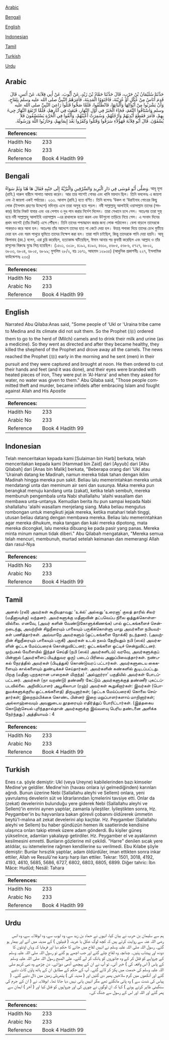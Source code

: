 [Arabic](#arabic)

[Bengali](#bengali)

[English](#english)

[Indonesian](#indonesian)

[Tamil](#tamil)

[Turkish](#turkish)

[Urdu](#urdu)

## Arabic


<div dir="rtl" lang="ar" style={{fontSize:'larger',backgroundColor:'#f8f9fa',padding:20}}>
حَدَّثَنَا سُلَيْمَانُ بْنُ حَرْبٍ، قَالَ حَدَّثَنَا حَمَّادُ بْنُ زَيْدٍ، عَنْ أَيُّوبَ، عَنْ أَبِي قِلاَبَةَ، عَنْ أَنَسٍ، قَالَ قَدِمَ أُنَاسٌ مِنْ عُكْلٍ أَوْ عُرَيْنَةَ، فَاجْتَوَوُا الْمَدِينَةَ، فَأَمَرَهُمُ النَّبِيُّ صلى الله عليه وسلم بِلِقَاحٍ، وَأَنْ يَشْرَبُوا مِنْ أَبْوَالِهَا وَأَلْبَانِهَا، فَانْطَلَقُوا، فَلَمَّا صَحُّوا قَتَلُوا رَاعِيَ النَّبِيِّ صلى الله عليه وسلم وَاسْتَاقُوا النَّعَمَ، فَجَاءَ الْخَبَرُ فِي أَوَّلِ النَّهَارِ، فَبَعَثَ فِي آثَارِهِمْ، فَلَمَّا ارْتَفَعَ النَّهَارُ جِيءَ بِهِمْ، فَأَمَرَ فَقَطَعَ أَيْدِيَهُمْ وَأَرْجُلَهُمْ، وَسُمِرَتْ أَعْيُنُهُمْ، وَأُلْقُوا فِي الْحَرَّةِ يَسْتَسْقُونَ فَلاَ يُسْقَوْنَ‏.‏ قَالَ أَبُو قِلاَبَةَ فَهَؤُلاَءِ سَرَقُوا وَقَتَلُوا وَكَفَرُوا بَعْدَ إِيمَانِهِمْ، وَحَارَبُوا اللَّهَ وَرَسُولَهُ‏.‏
</div>
<div style={{backgroundColor:'#f8f9fa',padding:20, marginBottom: 10}}><table> <thead> <tr> <th>References:</th> <th></th> </tr> </thead> <tbody><tr><td>Hadith No</td><td>233</td></tr><tr><td>Arabic No</td><td>233</td></tr><tr><td>Reference</td><td>Book 4 Hadith 99</td></tr></tbody></table></div>

## Bengali


<div dir="ltr" lang="bn" style={{fontSize:'larger',backgroundColor:'#f8f9fa',padding:20}}>
وَصَلَّى أَبُو مُوسَى فِي دَارِ الْبَرِيدِ وَالسِّرْقِينِ وَالْبَرِّيَّةُ إِلَى جَنْبِهِ فَقَالَ هَا هُنَا وَثَمَّ سَوَاءٌ. আবূ মূসা (রাযি.) দারুল বারীদে সালাত আদায় করেন। আর তার পাশেই গোবর এবং খালি ময়দান ছিল। তিনি বললেনঃ এ জায়গা এবং ঐ জায়গা একই পর্যায়ের। ২৩৩. আনাস (রাযি.) হতে বর্ণিত। তিনি বলেনঃ ‘উকল বা ‘উরাইনাহ গোত্রের কিছু লোক (ইসলাম গ্রহণের উদ্দেশে) মদিনা্য় এলে তারা অসুস্থ হয়ে পড়ল। নবী সাল্লাল্লাহু আলাইহি ওয়াসাল্লাম তাদের (সদকার) উটের নিকট যাবার এবং ওর পেশাব ও দুধ পান করার নির্দেশ দিলেন। তারা সেখানে চলে গেল। অতঃপর তারা সুস্থ হয়ে নবী সাল্লাল্লাহু আলাইহি ওয়াসাল্লাম -এর রাখালকে হত্যা করল এবং উটগুলো তাড়িয়ে নিয়ে গেল। এ সংবাদ দিনের প্রথম ভাগেই (তাঁর নিকট) এসে পৌঁছল। তিনি তাদের পশ্চাদ্ধাবন করার জন্য লোক পাঠালেন। বেলা বাড়লে তাদেরকে পাকড়াও করে আনা হল। অতঃপর তাঁর আদেশে তাদের হাত পা কেটে দেয়া হল। উত্তপ্ত শলাকা দিয়ে তাদের চোখ ফুটিয়ে দেয়া হল এবং গরম পাথুরে ভূমিতে তাদের নিক্ষেপ করা হল। তারা পানি চাইছিল, কিন্তু তাদেরকে পানি দেয়া হয়নি। আবূ কিলাবাহ (রহ.) বলেন, এরা চুরি করেছিল, হত্যাকান্ড ঘটিয়েছিল, ঈমান আনার পর কুফরী করেছিল এবং আল্লাহ ও তাঁর রাসূলের বিরুদ্ধে যুদ্ধে লিপ্ত হয়েছিল। (১৫০১, ৩০১৮, ৪১৯২, ৪১৯৩, ৪৬১০, ৫৬৮৫, ৫৬৮৬, ৫৭২৭, ৬৮০২, ৬৮০৩, ৬৮০৪, ৬৮০৫, ৬৮৯৯; মুসলিম ২৮/২, হাঃ ১৬৭১, আহমাদ ১২৯৩৫) (আধুনিক প্রকাশনীঃ ২২৭, ইসলামিক ফাউন্ডেশনঃ ২৩৩)
</div>
<div style={{backgroundColor:'#f8f9fa',padding:20, marginBottom: 10}}><table> <thead> <tr> <th>References:</th> <th></th> </tr> </thead> <tbody><tr><td>Hadith No</td><td>233</td></tr><tr><td>Arabic No</td><td>233</td></tr><tr><td>Reference</td><td>Book 4 Hadith 99</td></tr></tbody></table></div>

## English


<div dir="ltr" lang="en" style={{fontSize:'larger',backgroundColor:'#f8f9fa',padding:20}}>
Narrated Abu Qilaba:Anas said, "Some people of 'Ukl or 'Uraina tribe came to Medina and its climate did not suit them. So the Prophet (ﷺ) ordered them to go to the herd of (Milch) camels and to drink their milk and urine (as a medicine). So they went as directed and after they became healthy, they killed the shepherd of the Prophet and drove away all the camels. The news reached the Prophet (ﷺ) early in the morning and he sent (men) in their pursuit and they were captured and brought at noon. He then ordered to cut their hands and feet (and it was done), and their eyes were branded with heated pieces of iron, They were put in 'Al-Harra' and when they asked for water, no water was given to them." Abu Qilaba said, "Those people committed theft and murder, became infidels after embracing Islam and fought against Allah and His Apostle
</div>
<div style={{backgroundColor:'#f8f9fa',padding:20, marginBottom: 10}}><table> <thead> <tr> <th>References:</th> <th></th> </tr> </thead> <tbody><tr><td>Hadith No</td><td>233</td></tr><tr><td>Arabic No</td><td>233</td></tr><tr><td>Reference</td><td>Book 4 Hadith 99</td></tr></tbody></table></div>

## Indonesian


<div dir="ltr" lang="id" style={{fontSize:'larger',backgroundColor:'#f8f9fa',padding:20}}>
Telah menceritakan kepada kami [Sulaiman bin Harb] berkata, telah menceritakan kepada kami [Hammad bin Zaid] dari [Ayyub] dari [Abu Qilabah] dari [Anas bin Malik] berkata, "Beberapa orang dari 'Ukl atau 'Urainah datang ke Madinah, namun mereka tidak tahan dengan iklim Madinah hingga mereka pun sakit. Beliau lalu memerintahkan mereka untuk mendatangi unta dan meminum air seni dan susunya. Maka mereka pun berangkat menuju kandang unta (zakat), ketika telah sembuh, mereka membunuh pengembala unta Nabi shallallahu 'alaihi wasallam dan membawa unta-untanya. Kemudian berita itu pun sampai kepada Nabi shallallahu 'alaihi wasallam menjelang siang. Maka beliau mengutus rombongan untuk mengikuti jejak mereka, ketika matahari telah tinggi, utusan beliau datang dengan membawa mereka. Beliau lalu memerintahkan agar mereka dihukum, maka tangan dan kaki mereka dipotong, mata mereka dicongkel, lalu mereka dibuang ke pada pasir yang panas. Mereka minta minum namun tidak diberi." Abu Qilabah mengatakan, "Mereka semua telah mencuri, membunuh, murtad setelah keimanan dan memerangi Allah dan rasul-Nya
</div>
<div style={{backgroundColor:'#f8f9fa',padding:20, marginBottom: 10}}><table> <thead> <tr> <th>References:</th> <th></th> </tr> </thead> <tbody><tr><td>Hadith No</td><td>233</td></tr><tr><td>Arabic No</td><td>233</td></tr><tr><td>Reference</td><td>Book 4 Hadith 99</td></tr></tbody></table></div>

## Tamil


<div dir="ltr" lang="ta" style={{fontSize:'larger',backgroundColor:'#f8f9fa',padding:20}}>
அனஸ் (ரலி) அவர்கள் கூறியதாவது: ‘உக்ல்’ அல்லது ‘உரைனா’ குலத் தாரில் சிலர் (மதீனாவுக்கு) வந்தனர். அவர்களுக்கு மதீனாவின் தட்பவெப்ப நிலை ஒத்துக்கொள்ளவில்லை. எனவே, (அவர் களின் வேண்டுகோளுக்கிணங்க) பால் ஒட்டகங்களைச் சென்றடைந்து, அவற்றின் சிறுநீரையும் பாலையும் பருகிக்கொள்ளு மாறு அவர்களை நபியவர்கள் பணித்தார்கள். அவ்வாறே அவர்களும் (ஒட்டகங்களை நோக்கி) நடந்தனர். (அவற்றின் சிறுநீரையும் பாலையும் பருகி) அவர்கள் உடல் நலம் தேறியதும் நபி (ஸல்) அவர்களின் ஒட்டக மேய்ப்பரைக் கொன்றுவிட்டனர்; ஒட்டகங்களை ஓட்டிச் சென்றுவிட்டனர். முற்பகல் வேளையில் இந்தச் செய்தி (நபி (ஸல்) அவர்களிடம்) வரவே, அவர்களுக்குப் பின்னால் (அவர்களைப் பிடித்துவர ஒரு) படைப் பிரிவை அனுப்பிவைத்தார்கள். நண்பகல் நேரத்தில் அவர்கள் (பிடித்துக்) கொண்டுவரப் பட்டார்கள். அவர்களுடைய கைகளையும் கால்களையும் துண்டிக்கச் செய்தார்கள். அவர்களின் கண்களில் சூடிடப்பட்டது. பிறகு (மதீனா புறநகரான பாறைகள் மிகுந்த) ‘அல்ஹர்ரா’ பகுதியில் அவர்கள் போடப்பட்டனர். அவர்கள் (நா வறண்டு) தண்ணீர் கேட்டும் அவர்களுக்குத் தண்ணீர் புகட்டப்படவில்லை. அறிவிப்பாளர் அபூகிலாபா (ரஹ்) அவர்கள் கூறுகிறார்கள்: இவர்கள் (பொதுமக்களுக்குரிய ஒட்டகங்களைத்) திருடினார்கள்; (ஒட்டக மேய்ப்பரைக்) கொலை செய்தார்கள்; இறைநம்பிக்கை கொண்ட பின்னர் இறை மறுப்பாளர்களாய் மாறினார்கள்; அல்லாஹ்வையும் அவனுடைய தூதரையும் எதிர்த்துப் போரிட்டார்கள். (இத்தகைய கொடுஞ்செயல் புரிந்ததால்தான் அவர்களுக்கு இவ்வளவு பெரிய தண்டனை அளிக்க நேர்ந்தது.) அத்தியாயம் : 4
</div>
<div style={{backgroundColor:'#f8f9fa',padding:20, marginBottom: 10}}><table> <thead> <tr> <th>References:</th> <th></th> </tr> </thead> <tbody><tr><td>Hadith No</td><td>233</td></tr><tr><td>Arabic No</td><td>233</td></tr><tr><td>Reference</td><td>Book 4 Hadith 99</td></tr></tbody></table></div>

## Turkish


<div dir="ltr" lang="tr" style={{fontSize:'larger',backgroundColor:'#f8f9fa',padding:20}}>
Enes r.a. şöyle demiştir: Ukl (veya Ureyne) kabilelerinden bazı kimseler Medine'ye geldiler. Medine'nin (havası onlara iyi gelmediğinden) karınları ağrıdı. Bunun üzerine Nebi (Sallallahu aleyhi ve Sellem) onlara, yeni yavrulamış develerin süt ve İdrarlarından İçmelerini tavsiye etti. Onlar da (zekat) develerinin bulunduğu yere giderek Nebi (Sallallahu aleyhi ve Sellem)'in emrini aynen yaptılar, zamanla iyileştiler. İyileştikten sonra, Hz. Peygamber'in bu hayvanlara bakan görevli çobanını öldürerek ümmetin beytü'I-malına ait zekat develerini alıp kaçtılar. Hz. Peygamber (Sallallahu aleyhi ve Sellem) bu haber gündüzün hemen ilk saatlerinde kendisine ulaşınca onları takip etmek üzere adam gönderdi. Bu kişiler güneş yükselince, adamları yakalayıp getirdiler. Hz. Peygamber el ve ayaklarının kesilmesini emretti. Bunların gözlerine mil çekildi. "Harre" denilen sıcak yere atıldılar, su istemelerine rağmen kendilerine su verilmedi. Ebu Kılabe şöyle demiştir: Bunlar hırsızlık yaptılar, adam öldürdüler, iman ettikten sonra inkar ettiler, Allah ve Resulü'ne karşı harp ilan ettiler. Tekrar: 1501, 3018, 4192, 4193, 4610, 5685, 5686, 6727, 6802, 6803, 6805, 6899. Diğer tahric: İbn Mâce: Hudûd; Nesâî: Tahara
</div>
<div style={{backgroundColor:'#f8f9fa',padding:20, marginBottom: 10}}><table> <thead> <tr> <th>References:</th> <th></th> </tr> </thead> <tbody><tr><td>Hadith No</td><td>233</td></tr><tr><td>Arabic No</td><td>233</td></tr><tr><td>Reference</td><td>Book 4 Hadith 99</td></tr></tbody></table></div>

## Urdu


<div dir="rtl" lang="ur" style={{fontSize:'larger',backgroundColor:'#f8f9fa',padding:20}}>
ہم سے سلیمان بن حرب نے بیان کیا، انہوں نے حماد بن زید سے، وہ ایوب سے، وہ ابوقلابہ سے، وہ انس رضی اللہ عنہ سے روایت کرتے ہیں کہ کچھ لوگ عکل یا عرینہ ( قبیلوں ) کے مدینہ میں آئے اور بیمار ہو گئے۔ رسول اللہ صلی اللہ علیہ وسلم نے انہیں لقاح میں جانے کا حکم دیا اور فرمایا کہ وہاں اونٹوں کا دودھ اور پیشاب پئیں۔ چنانچہ وہ لقاح چلے گئے اور جب اچھے ہو گئے تو رسول اللہ صلی اللہ علیہ وسلم کے چرواہے کو قتل کر کے وہ جانوروں کو ہانک کر لے گئے۔ علی الصبح رسول اللہ صلی اللہ علیہ وسلم کے پاس ( اس واقعہ کی ) خبر آئی۔ تو آپ نے ان کے پیچھے آدمی دوڑائے۔ دن چڑھے وہ نبی کریم صلی اللہ علیہ وسلم کی خدمت میں پکڑ کر لائے گئے۔ آپ کے حکم کے مطابق ان کے ہاتھ پاؤں کاٹ دئیے گئے اور آنکھوں میں گرم سلاخیں پھیر دی گئیں اور ( مدینہ کی ) پتھریلی زمین میں ڈال دئیے گئے۔ ( پیاس کی شدت سے ) وہ پانی مانگتے تھے مگر انہیں پانی نہیں دیا جاتا تھا۔ ابوقلابہ نے ( ان کے جرم کی سنگینی ظاہر کرتے ہوئے ) کہا کہ ان لوگوں نے چوری کی اور چرواہوں کو قتل کیا اور ( آخر ) ایمان سے پھر گئے اور اللہ اور اس کے رسول سے جنگ کی۔
</div>
<div style={{backgroundColor:'#f8f9fa',padding:20, marginBottom: 10}}><table> <thead> <tr> <th>References:</th> <th></th> </tr> </thead> <tbody><tr><td>Hadith No</td><td>233</td></tr><tr><td>Arabic No</td><td>233</td></tr><tr><td>Reference</td><td>Book 4 Hadith 99</td></tr></tbody></table></div>